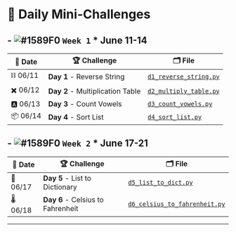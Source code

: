# 🐧 Daily Mini-Challenges

## - ![#1589F0](https://placehold.co/15x15/1589F0/1589F0.png) `Week 1` \* June 11-14

| 📅 Date  | 🏆 Challenge                     | 🗂️ File                                                                                                    |
| -------- | -------------------------------- | ---------------------------------------------------------------------------------------------------------- |
| ⛓️ 06/11 | **Day 1** - Reverse String       | [`d1_reverse_string.py`](https://github.com/lnvaldez/Daily-Mini-Challenges/blob/main/d1_reverse_string.py) |
| ✖️ 06/12 | **Day 2** - Multiplication Table | [`d2_multiply_table.py`](https://github.com/lnvaldez/Daily-Mini-Challenges/blob/main/d2_multiply_table.py) |
| 🅰️ 06/13 | **Day 3** - Count Vowels         | [`d3_count_vowels.py`](https://github.com/lnvaldez/Daily-Mini-Challenges/blob/main/d3_count_vowels.py)     |
| 📦 06/14 | **Day 4** - Sort List            | [`d4_sort_list.py`](https://github.com/lnvaldez/Daily-Mini-Challenges/blob/main/d4_sort_list.py)           |

## - ![#1589F0](https://placehold.co/15x15/1589F0/1589F0.png) `Week 2` \* June 17-21

| 📅 Date  | 🏆 Challenge                      | 🗂️ File                                                                                                                  |
| -------- | --------------------------------- | ------------------------------------------------------------------------------------------------------------------------ |
| 📙 06/17 | **Day 5** - List to Dictionary    | [`d5_list_to_dict.py`](https://github.com/lnvaldez/Daily-Mini-Challenges/blob/main/d5_list_to_dict.py)                   |
| 🌡️ 06/18 | **Day 6** - Celsius to Fahrenheit | [`d6_celsius_to_fahrenheit.py`](https://github.com/lnvaldez/Daily-Mini-Challenges/blob/main/d6_celsius_to_fahrenheit.py) |

---
